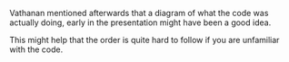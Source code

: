 Vathanan mentioned afterwards that a diagram of what the code was actually doing, early
in the presentation might have been a good idea.

This might help that the order is quite hard to follow if you are unfamiliar with the code.

